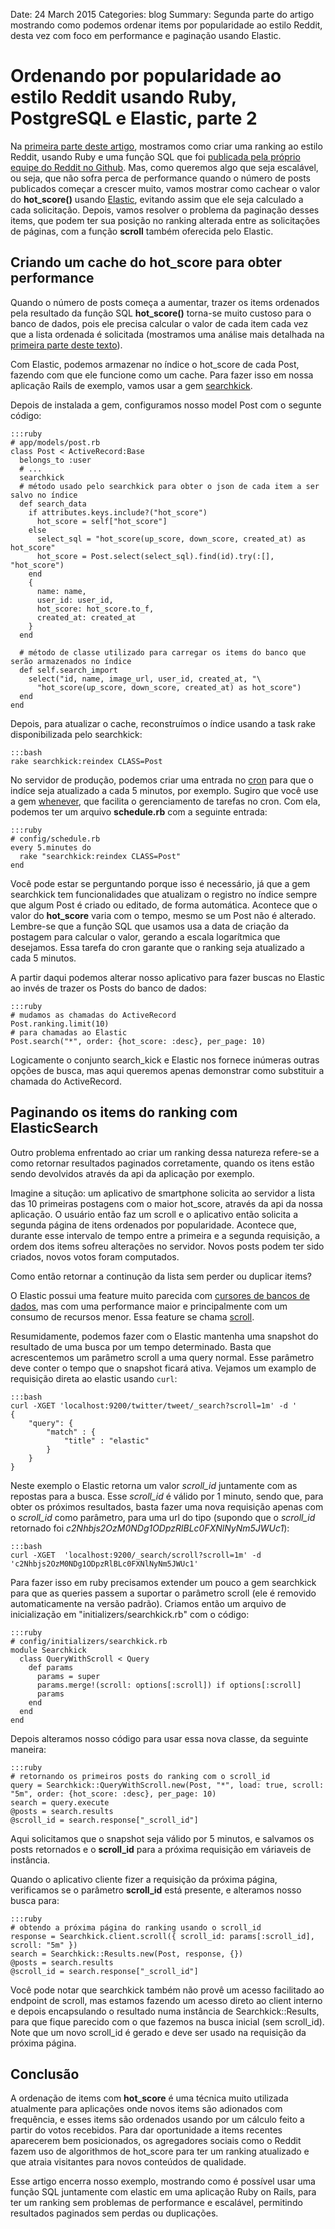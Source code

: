 Date: 24 March 2015
Categories: blog
Summary: Segunda parte do artigo mostrando como podemos ordenar items por popularidade ao estilo Reddit, desta vez com foco em performance e paginação usando Elastic.

# Ordenando por popularidade ao estilo Reddit usando Ruby, PostgreSQL e Elastic, parte 2

Na [primeira parte deste artigo](/blog/hot-score-usando-ruby-postgresql-e-elastic-parte-1), mostramos como criar uma ranking ao estilo Reddit, usando Ruby e uma função SQL que foi [publicada pela próprio equipe do Reddit no Github](https://github.com/reddit/reddit/blob/master/sql/functions.sql). Mas, como queremos algo que seja escalável, ou seja, que não sofra perca de performance quando o número de posts publicados começar a crescer muito, vamos mostrar como cachear o valor do __hot_score()__ usando [Elastic](http://www.elastic.co/), evitando assim que ele seja calculado a cada solicitação. Depois, vamos resolver o problema da paginação desses items, que podem ter sua posição no ranking alterada entre as solicitações de páginas, com a função __scroll__ também oferecida pelo Elastic.

## Criando um cache do hot_score para obter performance

Quando o número de posts começa a aumentar, trazer os items ordenados pela resultado da função SQL __hot_score()__ torna-se muito custoso para o banco de dados, pois ele precisa calcular o valor de cada item cada vez que a lista ordenada é solicitada (mostramos uma análise mais detalhada na [primeira parte deste texto](/blog/hot-score-usando-ruby-postgresql-e-elastic-parte-1)).

Com Elastic, podemos armazenar no índice o hot_score de cada Post, fazendo com que ele funcione como um cache. Para fazer isso em nossa aplicação Rails de exemplo, vamos usar a gem [searchkick](https://github.com/ankane/searchkick).

Depois de instalada a gem, configuramos nosso model Post com o segunte código:

    :::ruby
    # app/models/post.rb
    class Post < ActiveRecord:Base
      belongs_to :user
      # ...
      searchkick
      # método usado pelo searchkick para obter o json de cada item a ser salvo no índice
      def search_data
        if attributes.keys.include?("hot_score")
          hot_score = self["hot_score"]
        else
          select_sql = "hot_score(up_score, down_score, created_at) as hot_score"
          hot_score = Post.select(select_sql).find(id).try(:[], "hot_score")
        end
        {
          name: name,
          user_id: user_id,
          hot_score: hot_score.to_f,
          created_at: created_at
        }
      end

      # método de classe utilizado para carregar os items do banco que serão armazenados no índice
      def self.search_import
        select("id, name, image_url, user_id, created_at, "\
          "hot_score(up_score, down_score, created_at) as hot_score")
      end
    end

Depois, para atualizar o cache, reconstruímos o índice usando a task rake disponibilizada pelo searchkick:

    :::bash
    rake searchkick:reindex CLASS=Post

No servidor de produção, podemos criar uma entrada no [cron](http://en.wikipedia.org/wiki/Cron) para que o indíce seja atualizado a cada 5 minutos, por exemplo. Sugiro que você use a gem [whenever](http://en.wikipedia.org/wiki/Cron), que facilita o gerenciamento de tarefas no cron. Com ela, podemos ter um arquivo __schedule.rb__ com a seguinte entrada:

    :::ruby
    # config/schedule.rb
    every 5.minutes do
      rake "searchkick:reindex CLASS=Post"
    end

Você pode estar se perguntando porque isso é necessário, já que a gem searchkick tem funcionalidades que atualizam o registro no índice sempre que algum Post é criado ou editado, de forma automática. Acontece que o valor do __hot_score__ varia com o tempo, mesmo se um Post não é alterado. Lembre-se que a função SQL que usamos usa a data de criação da postagem para calcular o valor, gerando a escala logarítmica que desejamos. Essa tarefa do cron garante que o ranking seja atualizado a cada 5 minutos. 

A partir daqui podemos alterar nosso aplicativo para fazer buscas no Elastic ao invés de trazer os Posts do banco de dados:

    :::ruby
    # mudamos as chamadas do ActiveRecord
    Post.ranking.limit(10)
    # para chamadas ao Elastic
    Post.search("*", order: {hot_score: :desc}, per_page: 10)

Logicamente o conjunto search_kick e Elastic nos fornece inúmeras outras opções de busca, mas aqui queremos apenas demonstrar como substituir a chamada do ActiveRecord.

Paginando os items do ranking com ElasticSearch
-----------------------------------------------

Outro problema enfrentado ao criar um ranking dessa natureza refere-se a como retornar resultados paginados corretamente, quando os itens estão sendo devolvidos através da api da aplicação por exemplo.

Imagine a situção: um aplicativo de smartphone solicita ao servidor a lista das 10 primeiras postagens com o maior hot_score, através da api da nossa aplicação. O usuário então faz um scroll e o aplicativo então solicita a segunda página de itens ordenados por popularidade. Acontece que, durante esse intervalo de tempo entre a primeira e a segunda requisição, a ordem dos items sofreu alterações no servidor. Novos posts podem ter sido criados, novos votos foram computados.

Como então retornar a continução da lista sem perder ou duplicar items?

O Elastic possui uma feature muito parecida com [cursores de bancos de dados](http://www.postgresql.org/docs/9.2/static/plpgsql-cursors.html), mas com uma performance maior e principalmente com um consumo de recursos menor. Essa feature se chama [scroll](http://www.elastic.co/guide/en/elasticsearch/reference/current/search-request-scroll.html).

Resumidamente, podemos fazer com o Elastic mantenha uma snapshot do resultado de uma busca por um tempo determinado. Basta que acrescentemos um parâmetro scroll a uma query normal. Esse parâmetro deve conter o tempo que o snapshot ficará ativa. Vejamos um examplo de requisição direta ao elastic usando `curl`:

    :::bash
    curl -XGET 'localhost:9200/twitter/tweet/_search?scroll=1m' -d '
    {
        "query": {
            "match" : {
                "title" : "elastic"
            }
        }
    }

Neste exemplo o Elastic retorna um valor _scroll_id_ juntamente com as repostas para a busca. Esse _scroll_id_ é válido por 1 minuto, sendo que, para obter os próximos resultados, basta fazer uma nova requisição apenas com o _scroll_id_ como parâmetro, para uma url do tipo (supondo que o _scroll_id_ retornado foi _c2Nhbjs2OzM0NDg1ODpzRlBLc0FXNlNyNm5JWUc1_):

    :::bash
    curl -XGET  'localhost:9200/_search/scroll?scroll=1m' -d 'c2Nhbjs2OzM0NDg1ODpzRlBLc0FXNlNyNm5JWUc1'

Para fazer isso em ruby precisamos extender um pouco a gem searchkick para que as queries passem a suportar o parâmetro scroll (ele é removido automaticamente na versão padrão). Criamos então um arquivo de inicialização em "initializers/searchkick.rb" com o código:

    :::ruby
    # config/initializers/searchkick.rb
    module Searchkick
      class QueryWithScroll < Query
        def params
          params = super
          params.merge!(scroll: options[:scroll]) if options[:scroll]
          params
        end
      end
    end

Depois alteramos nosso código para usar essa nova classe, da seguinte maneira:

    :::ruby
    # retornando os primeiros posts do ranking com o scroll_id
    query = Searchkick::QueryWithScroll.new(Post, "*", load: true, scroll: "5m", order: {hot_score: :desc}, per_page: 10)
    search = query.execute
    @posts = search.results
    @scroll_id = search.response["_scroll_id"]

Aqui solicitamos que o snapshot seja válido por 5 minutos, e salvamos os posts retornados e o __scroll_id__ para a próxima requisição em váriaveis de instância.

Quando o aplicativo cliente fizer a requisição da próxima página, verificamos se o parâmetro __scroll_id__ está presente, e alteramos nosso busca para:

    :::ruby
    # obtendo a próxima página do ranking usando o scroll_id
    response = Searchkick.client.scroll({ scroll_id: params[:scroll_id], scroll: "5m" })
    search = Searchkick::Results.new(Post, response, {})
    @posts = search.results
    @scroll_id = search.response["_scroll_id"]

Você pode notar que searchkick também não provê um acesso facilitado ao endpoint de scroll, mas estamos fazendo um acesso direto ao client interno e depois encapsulando o resultado numa instância de Searchkick::Results, para que fique parecido com o que fazemos na busca inicial (sem scroll_id). Note que um novo scroll_id é gerado e deve ser usado na requisição da próxima página.

## Conclusão

A ordenação de items com __hot_score__ é uma técnica muito utilizada atualmente para aplicações onde novos items são adionados com frequência, e esses items são ordenados usando por um cálculo feito a partir do votos recebidos. Para dar oportunidade a items recentes aparecerem bem posicionados, os agregadores sociais como o Reddit fazem uso de algorithmos de hot_score para ter um ranking atualizado e que atraia visitantes para novos conteúdos de qualidade.

Esse artigo encerra nosso exemplo, mostrando como é possível usar uma função SQL juntamente com elastic em uma aplicação Ruby on Rails, para ter um ranking sem problemas de performance e escalável, permitindo resultados paginados sem perdas ou duplicações.
